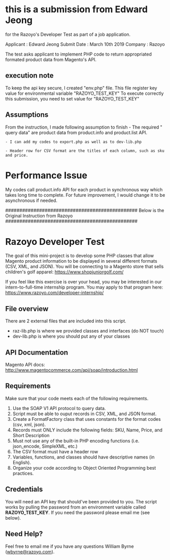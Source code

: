 # this is a submission from Edward Jeong 
for the Razoyo's Developer Test as part of a job application.

Applicant : Edward Jeong
Submit Date : March 10th 2019
Company : Razoyo

The test asks applicant to implement PHP code to return appropriated formated product data from Magento's API.

## execution note
To keep the api key secure, I created "env.php" file.  This file register key value for environmental variable "RAZOYO_TEST_KEY"  To execute correctly this submission, you need to set value for "RAZOYO_TEST_KEY"


## Assumptions
From the instruction, I made following assumption to finish
    - The required " query data" are product data from product.info and product.list API.

    - I can add my codes to export.php as well as to dev-lib.php

    - Header row for CSV format are the titles of each column, such as sku and price.

# Performance Issue
My codes call product.info API for each product in synchronous way which takes long time to complete.  For future improvement, I would change it to be asynchronous if needed.



###############################################
Below is the Original Instruction from Razoyo
###############################################

# Razoyo Developer Test

The goal of this mini-project is to develop some PHP classes that allow Magento product information to be displayed in several different formats (CSV, XML, and JSON). You will be connecting to a Magento store that sells children's golf apparel: <https://www.shopjuniorgolf.com/>

If you feel like this exercise is over your head, you may be interested in our intern-to-full-time internship program. You may apply to that program here: <https://www.razoyo.com/developer-internship/>

## File overview
There are 2 external files that are included into this script.
* raz-lib.php is where we provided classes and interfaces (do NOT touch)
* dev-lib.php is where you should put any of your classes

## API Documentation
Magento API docs: <http://www.magentocommerce.com/api/soap/introduction.html>

## Requirements
Make sure that your code meets each of the following requirements.
1. Use the SOAP V1 API protocol to query data.
1. Script must be able to ouput records in CSV, XML, and JSON format.
1. Create a FormatFactory class that uses constants for the format codes (csv, xml, json).
1. Records must ONLY include the following fields: SKU, Name, Price, and Short Description
1. Must not use any of the built-in PHP encoding functions (i.e. json_encode, SimpleXML, etc.)
1. The CSV format must have a header row
1. Variables, functions, and classes should have descriptive names (in English).
1. Organize your code according to Object Oriented Programming best practices.

## Credentials
You will need an API key that should've been provided to you. The script works by pulling the password from an environment variable called **RAZOYO_TEST_KEY**. If you need the password please email me (see below).

## Need Help?
Feel free to email me if you have any questions William Byrne (wbyrne@razoyo.com).
